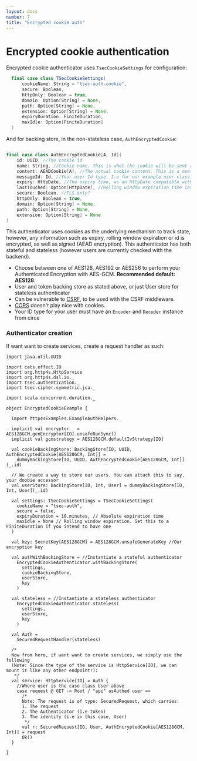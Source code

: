 ```yaml
---
layout: docs
number: 7
title: "Encrypted cookie auth"
---
```

# Encrypted cookie authentication

Encrypted cookie authenticator uses `TsecCookieSettings` for configuration:
```scala
  final case class TSecCookieSettings(
      cookieName: String = "tsec-auth-cookie",
      secure: Boolean,
      httpOnly: Boolean = true,
      domain: Option[String] = None,
      path: Option[String] = None,
      extension: Option[String] = None,
      expiryDuration: FiniteDuration,
      maxIdle: Option[FiniteDuration]
  )
```

And for backing store, in the non-stateless case,  `AuthEncryptedCookie`:

```scala

final case class AuthEncryptedCookie[A, Id](
    id: UUID, //The cookie id
    name: String, //Cookie name. This is what the cookie will be sent as to your client
    content: AEADCookie[A], //The actual cookie content. This is a newtype over string. Coerce using `AEADCookie[A](rawString)`
    messageId: Id, //Your user Id type. I.e for our example user class, this is Int
    expiry: HttpDate, //The expiry time, as an HttpDate compatible with http4s
    lastTouched: Option[HttpDate], //Rolling window expiration time last touched.
    secure: Boolean, //TLS only?
    httpOnly: Boolean = true,
    domain: Option[String] = None,
    path: Option[String] = None,
    extension: Option[String] = None
)
```

This authenticator uses cookies as the underlying mechanism to track state, however, any information such as expiry, 
rolling window expiration or id is encrypted, as well as signed (AEAD encryption). 
This authenticator has both stateful and stateless (however users are currently checked with the backend).

* Choose between one of AES128, AES192 or AES256 to perform your Authenticated Encryption with AES-GCM. 
**Recommended default: AES128**.
* User and token backing store as stated above, or just User store for stateless authenticator
* Can be vulnerable to [CSRF](https://en.wikipedia.org/wiki/Cross-site_request_forgery), to be used with the CSRF middleware.
* [CORS](https://en.wikipedia.org/wiki/Cross-origin_resource_sharing) doesn't play nice with cookies.
* Your ID type for your user must have an `Encoder` and `Decoder` instance from circe

### Authenticator creation
If want want to create services, create a request handler as such:

```tut:silent
import java.util.UUID

import cats.effect.IO
import org.http4s.HttpService
import org.http4s.dsl.io._
import tsec.authentication._
import tsec.cipher.symmetric.jca._

import scala.concurrent.duration._

object EncryptedCookieExample {

  import http4sExamples.ExampleAuthHelpers._

  implicit val encryptor   = AES128GCM.genEncryptor[IO].unsafeRunSync()
  implicit val gcmstrategy = AES128GCM.defaultIvStrategy[IO]

  val cookieBackingStore: BackingStore[IO, UUID, AuthEncryptedCookie[AES128GCM, Int]] =
    dummyBackingStore[IO, UUID, AuthEncryptedCookie[AES128GCM, Int]](_.id)

  // We create a way to store our users. You can attach this to say, your doobie accessor
  val userStore: BackingStore[IO, Int, User] = dummyBackingStore[IO, Int, User](_.id)

  val settings: TSecCookieSettings = TSecCookieSettings(
    cookieName = "tsec-auth",
    secure = false,
    expiryDuration = 10.minutes, // Absolute expiration time
    maxIdle = None // Rolling window expiration. Set this to a FiniteDuration if you intend to have one
  )

  val key: SecretKey[AES128GCM] = AES128GCM.unsafeGenerateKey //Our encryption key

  val authWithBackingStore = //Instantiate a stateful authenticator
    EncryptedCookieAuthenticator.withBackingStore(
      settings,
      cookieBackingStore,
      userStore,
      key
    )

  val stateless = //Instantiate a stateless authenticator
    EncryptedCookieAuthenticator.stateless(
      settings,
      userStore,
      key
    )

  val Auth =
    SecuredRequestHandler(stateless)

  /*
  Now from here, if want want to create services, we simply use the following
  (Note: Since the type of the service is HttpService[IO], we can mount it like any other endpoint!):
   */
  val service: HttpService[IO] = Auth {
    //Where user is the case class User above
    case request @ GET -> Root / "api" asAuthed user =>
      /*
      Note: The request is of type: SecuredRequest, which carries:
      1. The request
      2. The Authenticator (i.e token)
      3. The identity (i.e in this case, User)
       */
      val r: SecuredRequest[IO, User, AuthEncryptedCookie[AES128GCM, Int]] = request
      Ok()
  }

}
```